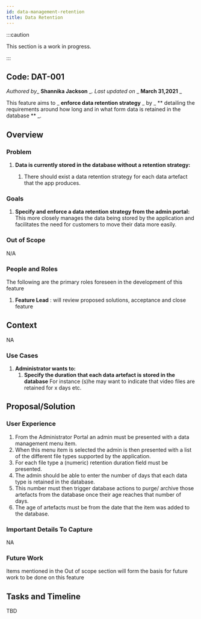 ```yaml
---
id: data-management-retention
title: Data Retention
---
```


:::caution

This section is a work in progress.

:::


## Code: DAT-001
_Authored by__ **Shannika Jackson** __. Last updated on_ _ **March 31,2021** _

This feature aims to _ **enforce data retention strategy** _ by _ ** detailing the requirements around how long and in what form data is retained in  the database ** _.

## Overview

### Problem

1. **Data is currently stored in the database without a retention strategy:**
   
    1. There should exist a data retention strategy for each data artefact that the app produces.

### Goals

1. **Specify and enforce a data retention strategy from the admin portal:** This more closely manages the data being stored by the application and facilitates the need for customers to move their data more easily.

### Out of Scope

N/A
### People and Roles

The following are the primary roles foreseen in the development of this feature

1. **Feature Lead** : will review proposed solutions, acceptance and close feature

## Context

NA

### Use Cases

1. **Administrator wants to:**
   1. **Specify the duration that each data artefact is stored in the database** For instance (s)he may want to indicate that video files are retained for x days etc.

## Proposal/Solution

### User Experience

1. From the Administrator Portal an admin must be presented with a data management menu item. 
2. When this menu item is selected the admin is then presented with a list of the different file types supported by the application. 
3. For each file type a (numeric) retention duration field must be presented.
4. The admin should be able to enter the number of days that each data type is retained in the database.
5. This number must then trigger database actions to purge/ archive those artefacts from the database once their age reaches that number of days.
6. The age of artefacts must be from the date that the item was added to the database.

### Important Details To Capture

NA

### Future Work

Items mentioned in the Out of scope section will form the basis for future work to be done on this feature

## Tasks and Timeline

TBD